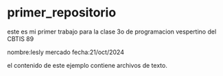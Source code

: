 # primer_repositorio
este es mi primer trabajo para la clase 3o de programacion vespertino del CBTIS 89

nombre:lesly mercado
fecha:21/oct/2024

el contenido de este ejemplo contiene archivos de texto.
